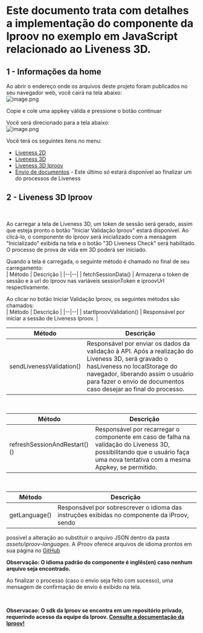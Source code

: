 # Este documento trata com detalhes a implementação do componente da Iproov no exemplo em JavaScript relacionado ao Liveness 3D.

## 1 - Informações da home

Ao abrir o endereço onde os arquivos deste projeto foram publicados no seu navegador web, você cairá na tela abaixo:
<br>
![image.png](https://i.ibb.co/7nscwCZ/Screenshot-2023-04-20-at-17-23-34-React-App.png)

Copie e cole uma appkey válida e pressione o botão continuar

Você será direcionado para a tela abaixo:
<br>
![image.png](https://i.ibb.co/gmdmHsY/Screenshot-2023-04-20-at-17-25-46-React-App.png)

Você terá os seguintes itens no menu:

- [Liveness 2D](https://github.com/oititec/liveness-js-example/blob/main/liveness-2d/README.md)
- [Liveness 3D](https://github.com/oititec/liveness-js-example/blob/main/liveness-3d/README.md)
- [Liveness 3D Iproov](https://github.com/oititec/liveness-js-example/blob/main/liveness-iproov/README.md)
- [Envio de documentos](https://github.com/oititec/liveness-js-example/blob/main/send-documents/README.md) - Este último só estará disponível ao finalizar um do processos de Liveness

## 2 - Liveness 3D Iproov

<br>

Ao carregar a tela de Liveness 3D, um token de sessão será gerado, assim que esteja pronto o botão "Iniciar Validação Iproov" estará disponível. Ao clicá-lo, o componente do Iproov será inicializado com a mensagem "Inicializado" exibida na tela e o botão "3D Liveness Check" será habilitado. O processo de prova de vida em 3D poderá ser iniciado.

Quando a tela é carregada, o seguinte método é chamado no final de seu carregamento:
<br>
| Método | Descrição |
|--|--|
| fetchSessionData() | Armazena o token de sessão e a url do Iproov nas variáveis sessionToken e iproovUrl respectivamente.
<br>

Ao clicar no botão Iniciar Validação Iproov, os seguintes métodos são chamados:
<br>
| Método | Descrição |
|--|--|
| startIproovValidation() | Responsável por iniciar a sessão de Liveness Iproov. |
<br>

| Método | Descrição |
|--|--|
| sendLivenessValidation() | Responsável por enviar os dados da validação à API. Após a realização do Liveness 3D, será gravado o hasLiveness no localStorage do navegador, liberando assim o usuário para fazer o envio de documentos caso desejar ao final do processo.
<br>

| Método | Descrição |
|--|--|
| refreshSessionAndRestart()() | Responsável por recarregar o componente em caso de falha na validação do Liveness 3D, possibilitando que o usuário faça uma nova tentativa com a mesma Appkey, se permitido.
<br>

| Método | Descrição |
|--|--|
| getLanguage() | Responsável por sobrescrever o idioma das instruções exibidas no componente da iProov, sendo
possível a alteração ao substituir o arquivo JSON dentro da pasta *assets/iproov-languages*. A iProov oferece arquivos de idioma prontos em sua página no [GitHub](https://github.com/iProov/web/tree/master/languages)

**Observação: O idioma padrão do componente é inglês(en) caso nenhum arquivo seja encontrado.** 
<br>

Ao finalizar o processo (caso o envio seja feito com sucesso), uma mensagem de confirmação de envio é exibido na tela.

<br>

**Observacao: O sdk da Iproov se encontra em um repositório privado, requerindo acesso da equipe da Iproov. [Consulte a documentação da Iproov!](https://github.com/iProov/web)**